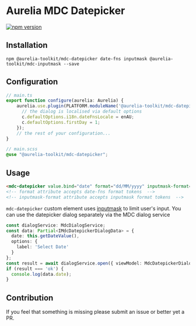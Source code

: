 # Aurelia MDC Datepicker

[![npm version](https://badge.fury.io/js/%40aurelia-toolkit%2Fmdc-datepicker.svg)](https://badge.fury.io/js/%40aurelia-toolkit%2Fmdc-datepicker)

## Installation

```
npm @aurelia-toolkit/mdc-datepicker date-fns inputmask @aurelia-toolkit/mdc-inputmask --save
```

## Configuration

```typescript
// main.ts
export function configure(aurelia: Aurelia) {
    aurelia.use.plugin(PLATFORM.moduleName('@aurelia-toolkit/mdc-datepicker'), (c: MdcDatepickerDialogConfiguration) => {
      // the dialog is localised via default options
      c.defaultOptions.i18n.dateFnsLocale = enAU;
      c.defaultOptions.firstDay = 1;
    });
    // the rest of your configuration...
}
```

```scss
// main.scss
@use "@aurelia-toolkit/mdc-datepicker";
```

## Usage

```html
<mdc-datepicker value.bind="date" format="dd/MM/yyyy" inputmask-format="dd/mm/yyyy"></mdc-datepicker>
<!-- format attribute accepts date-fns format tokens  -->
<!-- inputmask-format attribute accepts inputmask format tokens  -->
```

`mdc-datepicker` custom element uses [inputmask](https://github.com/RobinHerbots/Inputmask) to limit user's input.
You can use the datepicker dialog separately via the MDC dialog service
```ts
const dialogService: MdcDialogService;
const data: Partial<IMdcDatepickerDialogData> = {
  date: this.getDateValue(),
  options: {
    label: 'Select Date'
  }
};
const result = await dialogService.open({ viewModel: MdcDatepickerDialog, model: data });
if (result === 'ok') {
  console.log(data.date);
}
```

## Contribution

If you feel that something is missing please submit an issue or better yet a PR.
